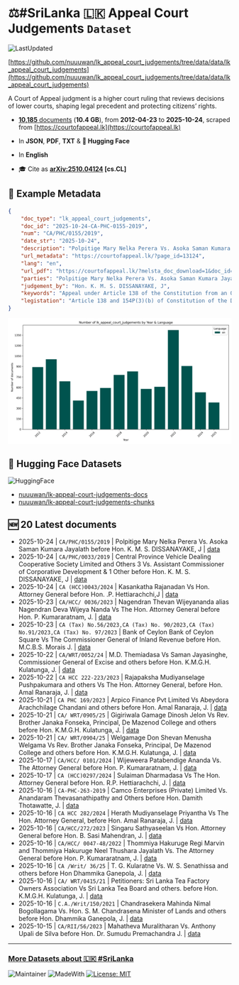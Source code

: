 # ⚖️#SriLanka 🇱🇰 Appeal Court Judgements `Dataset`

![LastUpdated](https://img.shields.io/badge/last_updated-2025--10--24_16:50:49-green)

[https://github.com/nuuuwan/lk_appeal_court_judgements/tree/data/data/lk_appeal_court_judgements](https://github.com/nuuuwan/lk_appeal_court_judgements/tree/data/data/lk_appeal_court_judgements)

A Court of Appeal judgment is a higher court ruling that reviews decisions of lower courts, shaping legal precedent and protecting citizens’ rights.

- [**10,185** documents](https://github.com/nuuuwan/lk_appeal_court_judgements/tree/data/data/lk_appeal_court_judgements) (**10.4 GB**), from **2012-04-23** to **2025-10-24**, scraped from [https://courtofappeal.lk](https://courtofappeal.lk)

- In **JSON**, **PDF**, **TXT** & **🤗 Hugging Face**

- In **English**

- 🎓 Cite as **[arXiv:2510.04124](https://arxiv.org/abs/2510.04124) [cs.CL]**

## 📝 Example Metadata

```json
{
    "doc_type": "lk_appeal_court_judgements",
    "doc_id": "2025-10-24-CA-PHC-0155-2019",
    "num": "CA/PHC/0155/2019",
    "date_str": "2025-10-24",
    "description": "Polpitige Mary Nelka Perera Vs. Asoka Saman Kumara Jayalath before Hon. K. M. S. DISSANAYAKE, J",
    "url_metadata": "https://courtofappeal.lk/?page_id=13124",
    "lang": "en",
    "url_pdf": "https://courtofappeal.lk/?melsta_doc_download=1&doc_id=f613ba11-acc9-460d-a07c-44691ddb69dc&filename=PHC-155-19%20DECIDED%2024.10.2025.pdf.pdf",
    "parties": "Polpitige Mary Nelka Perera Vs. Asoka Saman Kumara Jayalath",
    "judgement_by": "Hon. K. M. S. DISSANAYAKE, J",
    "keywords": "Appeal under Article 138 of the Constitution from an Order of a Provincial High Court in the exercise of revisionary jurisdiction vested in it by Article 154P(3)(b) to be read with Article 138 of the Constitution-Will revision lie from an order of a Magistrate made under section 10 of the State Land (Recovery of Possession) Act No. 7 of 1979 (as amended)-application of section 5 of the High Court of the Provinces (Special Provisions) Act No. 19 of 1990- Circumstances under which revision will lie.",
    "legistation": "Article 138 and 154P(3)(b) of Constitution of the Democratic Socialist Republic of Sri Lanka-section 10 of the State Land (Recovery of Possession) Act No. 7 of 1979 (as amended)-section 5 of the High Court of the Provinces (Special Provisions) Act No. 19 of 1990."
}
```

![Chart](https://raw.githubusercontent.com/nuuuwan/lk_appeal_court_judgements/refs/heads/data/data/lk_appeal_court_judgements/docs_by_year_and_lang.png)

## 🤗 Hugging Face Datasets

![HuggingFace](https://img.shields.io/badge/-HuggingFace-FDEE21?style=for-the-badge&logo=HuggingFace)

- [nuuuwan/lk-appeal-court-judgements-docs](https://huggingface.co/datasets/nuuuwan/lk-appeal-court-judgements-docs)
- [nuuuwan/lk-appeal-court-judgements-chunks](https://huggingface.co/datasets/nuuuwan/lk-appeal-court-judgements-chunks)

## 🆕 20 Latest documents

- 2025-10-24 | `CA/PHC/0155/2019` | Polpitige Mary Nelka Perera Vs. Asoka Saman Kumara Jayalath before Hon. K. M. S. DISSANAYAKE, J | [data](https://github.com/nuuuwan/lk_appeal_court_judgements/tree/data/data/lk_appeal_court_judgements/2020s/2025/2025-10-24-CA-PHC-0155-2019)
- 2025-10-24 | `CA/PHC/0033/2019` | Central Province Vehicle Dealing Cooperative Society Limited and Others 3 Vs. Assistant Commissioner of Corporative Development & 1 Other before Hon. K. M. S. DISSANAYAKE, J | [data](https://github.com/nuuuwan/lk_appeal_court_judgements/tree/data/data/lk_appeal_court_judgements/2020s/2025/2025-10-24-CA-PHC-0033-2019)
- 2025-10-24 | `CA (HCC)0043/2024` | Kasankatha Rajanadan Vs Hon. Attorney General before Hon. .P. Hettiarachchi,J | [data](https://github.com/nuuuwan/lk_appeal_court_judgements/tree/data/data/lk_appeal_court_judgements/2020s/2025/2025-10-24-CA--HCC-0043-2024)
- 2025-10-23 | `CA/HCC/ 0036/2023` | Nagendran Thevan Wijeyananda alias Nagendran Deva Wijeya Nanda Vs The Hon. Attorney General before Hon. P. Kumararatnam, J. | [data](https://github.com/nuuuwan/lk_appeal_court_judgements/tree/data/data/lk_appeal_court_judgements/2020s/2025/2025-10-23-CA-HCC--0036-2023)
- 2025-10-23 | `CA (Tax) No.56/2023,CA (Tax) No. 90/2023,CA (Tax) No.91/2023,CA (Tax) No. 97/2023` | Bank of Ceylon Bank of Ceylon Square Vs The Commissioner General of Inland Revenue before Hon. M.C.B.S. Morais J. | [data](https://github.com/nuuuwan/lk_appeal_court_judgements/tree/data/data/lk_appeal_court_judgements/2020s/2025/2025-10-23-CA--Tax--No-56-2023-CA--7f5bdab0)
- 2025-10-22 | `CA/WRT/0052/24` | M.D. Themiadasa Vs Saman Jayasinghe, Commissioner General of Excise and others before Hon. K.M.G.H. Kulatunga, J. | [data](https://github.com/nuuuwan/lk_appeal_court_judgements/tree/data/data/lk_appeal_court_judgements/2020s/2025/2025-10-22-CA-WRT-0052-24)
- 2025-10-22 | `CA HCC 222-223/2023` | Rajapaksha Mudiyanselage Pushpakumara and others Vs The Hon. Attorney General, before Hon. Amal Ranaraja, J. | [data](https://github.com/nuuuwan/lk_appeal_court_judgements/tree/data/data/lk_appeal_court_judgements/2020s/2025/2025-10-22-CA-HCC-222-223-2023)
- 2025-10-21 | `CA PHC 169/2023` | Arpico Finance Pvt Limited Vs Abeydora Arachchilage Chandani and others before Hon. Amal Ranaraja, J. | [data](https://github.com/nuuuwan/lk_appeal_court_judgements/tree/data/data/lk_appeal_court_judgements/2020s/2025/2025-10-21-CA-PHC-169-2023)
- 2025-10-21 | `CA/ WRT/0905/25` | Gigiriwala Gamage Dinosh Jelon Vs Rev. Brother Janaka Fonseka, Principal, De Mazenod College and others before Hon. K.M.G.H. Kulatunga, J. | [data](https://github.com/nuuuwan/lk_appeal_court_judgements/tree/data/data/lk_appeal_court_judgements/2020s/2025/2025-10-21-CA--WRT-0905-25)
- 2025-10-21 | `CA/ WRT/0904/25` | Welgamage Don Shevan Menusha Welgama Vs Rev. Brother Janaka Fonseka, Principal, De Mazenod College and others before Hon. K.M.G.H. Kulatunga, J. | [data](https://github.com/nuuuwan/lk_appeal_court_judgements/tree/data/data/lk_appeal_court_judgements/2020s/2025/2025-10-21-CA--WRT-0904-25)
- 2025-10-17 | `CA/HCC/ 0101/2024` | Wijeweera Patabendige Ananda Vs. The Attorney General before Hon. P. Kumararatnam, J. | [data](https://github.com/nuuuwan/lk_appeal_court_judgements/tree/data/data/lk_appeal_court_judgements/2020s/2025/2025-10-17-CA-HCC--0101-2024)
- 2025-10-17 | `CA (HCC)0297/2024` | Sulaiman Dharmadasa Vs The Hon. Attorney General before Hon. R.P. Hettiarachchi, J. | [data](https://github.com/nuuuwan/lk_appeal_court_judgements/tree/data/data/lk_appeal_court_judgements/2020s/2025/2025-10-17-CA--HCC-0297-2024)
- 2025-10-16 | `CA-PHC-263-2019` | Camco Enterprises (Private) Limited Vs. Anandaram Thevasanathipathy and Others before Hon. Damith Thotawatte, J. | [data](https://github.com/nuuuwan/lk_appeal_court_judgements/tree/data/data/lk_appeal_court_judgements/2020s/2025/2025-10-16-CA-PHC-263-2019)
- 2025-10-16 | `CA HCC 282/2024` | Herath Mudiyanselage Priyantha Vs The Hon. Attorney General, before Hon. Amal Ranaraja, J. | [data](https://github.com/nuuuwan/lk_appeal_court_judgements/tree/data/data/lk_appeal_court_judgements/2020s/2025/2025-10-16-CA-HCC-282-2024)
- 2025-10-16 | `CA/HCC/272/2023` | Singaru Sathyaseelan Vs Hon. Attorney General before Hon. B. Sasi Mahendran, J. | [data](https://github.com/nuuuwan/lk_appeal_court_judgements/tree/data/data/lk_appeal_court_judgements/2020s/2025/2025-10-16-CA-HCC-272-2023)
- 2025-10-16 | `CA/HCC/ 0047-48/2022` | Thommiya Hakuruge Regi Marvin and Thommiya Hakuruge Neel Thushara Jayalath Vs. The Attorney General before Hon. P. Kumararatnam, J. | [data](https://github.com/nuuuwan/lk_appeal_court_judgements/tree/data/data/lk_appeal_court_judgements/2020s/2025/2025-10-16-CA-HCC--0047-48-2022)
- 2025-10-16 | `CA /Writ/ 36/25` | T. G. Kularatne Vs. W. S. Senathissa and others before Hon Dhammika Ganepola, J. | [data](https://github.com/nuuuwan/lk_appeal_court_judgements/tree/data/data/lk_appeal_court_judgements/2020s/2025/2025-10-16-CA--Writ--36-25)
- 2025-10-16 | `CA/ WRT/0415/21` | Petitioners: Sri Lanka Tea Factory Owners Association Vs Sri Lanka Tea Board and others. before Hon. K.M.G.H. Kulatunga, J. | [data](https://github.com/nuuuwan/lk_appeal_court_judgements/tree/data/data/lk_appeal_court_judgements/2020s/2025/2025-10-16-CA--WRT-0415-21)
- 2025-10-16 | `C.A./Writ/150/2021` | Chandrasekera Mahinda Nimal Bogollagama Vs. Hon. S. M. Chandrasena Minister of Lands and others before Hon. Dhammika Ganepola, J. | [data](https://github.com/nuuuwan/lk_appeal_court_judgements/tree/data/data/lk_appeal_court_judgements/2020s/2025/2025-10-16-C-A--Writ-150-2021)
- 2025-10-15 | `CA/RII/56/2023` | Mahatheva Muralitharan Vs. Anthony Upali de Silva before Hon. Dr. Sumudu Premachandra J. | [data](https://github.com/nuuuwan/lk_appeal_court_judgements/tree/data/data/lk_appeal_court_judgements/2020s/2025/2025-10-15-CA-RII-56-2023)

---

### [More Datasets about 🇱🇰 #SriLanka](https://github.com/nuuuwan/lk_datasets)

![Maintainer](https://img.shields.io/badge/maintainer-nuuuwan-red)
![MadeWith](https://img.shields.io/badge/made_with-python-blue)
[![License: MIT](https://img.shields.io/badge/License-MIT-yellow.svg)](https://opensource.org/licenses/MIT)
